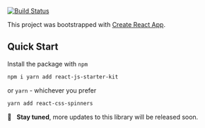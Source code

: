 [![Build Status](https://travis-ci.com/vikichand/react-js-starter-kit.svg?branch=master)](https://travis-ci.com/vikichand/react-js-starter-kit)

This project was bootstrapped with [Create React App](https://github.com/facebook/create-react-app).

## Quick Start

Install the package with `npm`

```sh
npm i yarn add react-js-starter-kit
```

or `yarn` - whichever you prefer

```sh
yarn add react-css-spinners
```

:rocket: &nbsp; **Stay tuned**, more updates to this library will be released soon.
